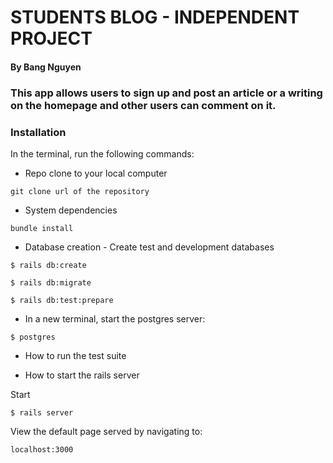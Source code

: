 # STUDENTS BLOG - INDEPENDENT PROJECT
#### By Bang Nguyen

### This app allows users to sign up and post an article or a writing on the homepage and other users can comment on it.


### Installation
In the terminal, run the following commands:
* Repo clone to your local computer
```
git clone url of the repository
```

* System dependencies
```
bundle install
```

* Database creation - Create test and development databases
```
$ rails db:create
```
```
$ rails db:migrate
```
```
$ rails db:test:prepare
```
* In a new terminal, start the postgres server:
```
$ postgres
```
* How to run the test suite


* How to start the rails server

Start
```
$ rails server
```
View the default page served by navigating to:
```
localhost:3000
```
